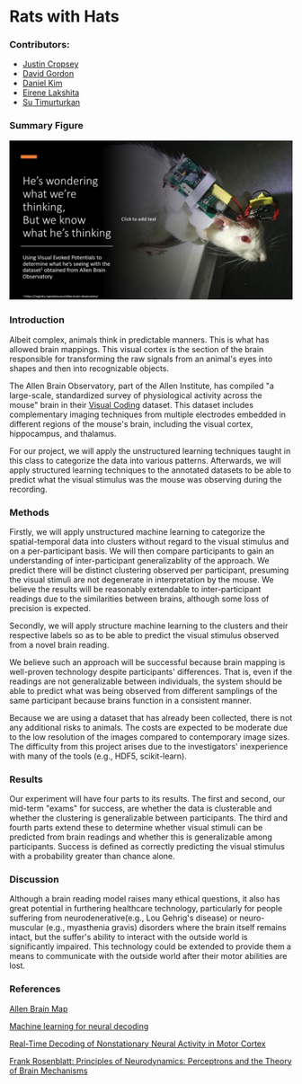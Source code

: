 # Rats with Hats
### Contributors:
* [Justin Cropsey](https://github.com/jcropsey-gatech)
* [David Gordon](https://github.com/DavidCGordon)
* [Daniel Kim](https://github.com/dkim857)
* [Eirene Lakshita](https://github.com/eirenelakshita)
* [Su Timurturkan](https://github.com/sutimurturkan)

### Summary Figure
![Project Infographic](/media/Rats_with_Hats_Project_Poster.jpg)

### Introduction
Albeit complex, animals think in predictable manners. This is what has allowed brain mappings. This visual cortex is the section of the brain responsible for transforming the raw signals from an animal's eyes into shapes and then into recognizable objects. 

The Allen Brain Observatory, part of the Allen Institute, has compiled "a large-scale, standardized survey of physiological activity across the mouse" brain in their [Visual Coding](http://observatory.brain-map.org/visualcoding/) dataset. This dataset includes complementary imaging techniques from multiple electrodes embedded in different regions of the mouse's brain, including the visual cortex, hippocampus, and thalamus.

For our project, we will apply the unstructured learning techniques taught in this class to categorize the data into various patterns. Afterwards, we will apply structured learning techniques to the annotated datasets to be able to predict what the visual stimulus was the mouse was observing during the recording.

### Methods
Firstly, we will apply unstructured machine learning to categorize the spatial-temporal data into clusters without regard to the visual stimulus and on a per-participant basis. We will then compare participants to gain an understanding of inter-participant generalizablity of the approach. We predict there will be distinct clustering observed per participant, presuming the visual stimuli are not degenerate in interpretation by the mouse. We believe the results will be reasonably extendable to inter-participant readings due to the similarities between brains, although some loss of precision is expected. 

Secondly, we will apply structure machine learning to the clusters and their respective labels so as to be able to predict the visual stimulus observed from a novel brain reading.

We believe such an approach will be successful because brain mapping is well-proven technology despite participants' differences. That is, even if the readings are not generalizable between individuals, the system should be able to predict what was being observed from different samplings of the same participant because brains function in a consistent manner.

Because we are using a dataset that has already been collected, there is not any additional risks to animals. The costs are expected to be moderate due to the low resolution of the images compared to contemporary image sizes. The difficulty from this project arises due to the investigators' inexperience with many of the tools (e.g., HDF5, scikit-learn).

### Results
Our experiment will have four parts to its results. The first and second, our mid-term "exams" for success, are whether the data is clusterable and whether the clustering is generalizable between participants. The third and fourth parts extend these to determine whether visual stimuli can be predicted from brain readings and whether this is generalizable among participants. Success is defined as correctly predicting the visual stimulus with a probability greater than chance alone.

### Discussion
Although a brain reading model raises many ethical questions, it also has great potential in furthering healthcare technology, particularly for people suffering from neurodenerative(e.g., Lou Gehrig's disease) or neuro-muscular (e.g., myasthenia gravis) disorders where the brain itself remains intact, but the suffer's ability to interact with the outside world is significantly impaired. This technology could be extended to provide them a means to communicate with the outside world after their motor abilities are lost.

### References
[Allen Brain Map](https://portal.brain-map.org/explore/circuits/visual-coding-neuropixels)

[Machine learning for neural decoding](https://arxiv.org/ftp/arxiv/papers/1708/1708.00909.pdf)

[Real-Time Decoding of Nonstationary Neural Activity in Motor Cortex](https://ieeexplore.ieee.org/document/4483654)

[Frank Rosenblatt: Principles of Neurodynamics: Perceptrons and the Theory of Brain Mechanisms](https://link.springer.com/chapter/10.1007/978-3-642-70911-1_20)